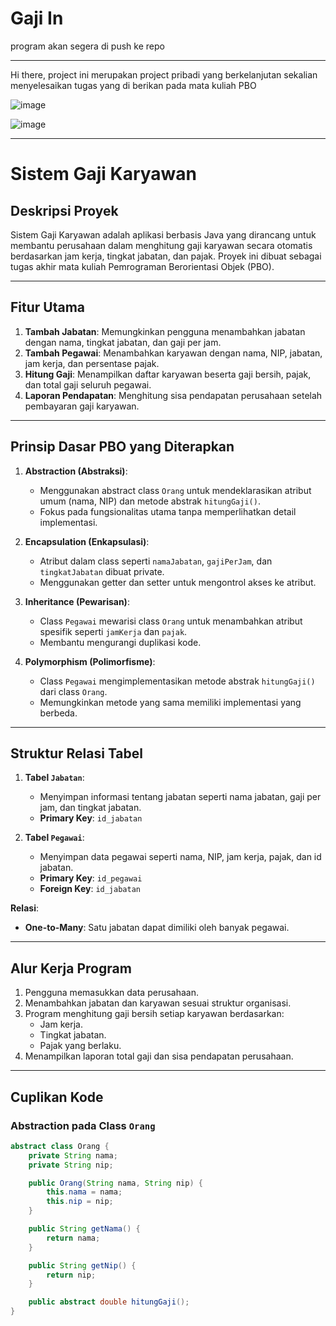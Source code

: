 # Gaji In

program akan segera di push ke repo 

---

Hi there, project ini merupakan project pribadi yang berkelanjutan sekalian menyelesaikan tugas yang di berikan pada mata kuliah PBO

![image](https://github.com/user-attachments/assets/6fdf16e4-2be2-4c68-8b40-83d645c1eaac)

![image](https://github.com/user-attachments/assets/6badf8da-4889-4329-87a3-a77fd00eff7b)

---

# **Sistem Gaji Karyawan**

## **Deskripsi Proyek**
Sistem Gaji Karyawan adalah aplikasi berbasis Java yang dirancang untuk membantu perusahaan dalam menghitung gaji karyawan secara otomatis berdasarkan jam kerja, tingkat jabatan, dan pajak. Proyek ini dibuat sebagai tugas akhir mata kuliah Pemrograman Berorientasi Objek (PBO).

---

## **Fitur Utama**
1. **Tambah Jabatan**: Memungkinkan pengguna menambahkan jabatan dengan nama, tingkat jabatan, dan gaji per jam.
2. **Tambah Pegawai**: Menambahkan karyawan dengan nama, NIP, jabatan, jam kerja, dan persentase pajak.
3. **Hitung Gaji**: Menampilkan daftar karyawan beserta gaji bersih, pajak, dan total gaji seluruh pegawai.
4. **Laporan Pendapatan**: Menghitung sisa pendapatan perusahaan setelah pembayaran gaji karyawan.

---

## **Prinsip Dasar PBO yang Diterapkan**
1. **Abstraction (Abstraksi)**:
   - Menggunakan abstract class `Orang` untuk mendeklarasikan atribut umum (nama, NIP) dan metode abstrak `hitungGaji()`.
   - Fokus pada fungsionalitas utama tanpa memperlihatkan detail implementasi.
   
2. **Encapsulation (Enkapsulasi)**:
   - Atribut dalam class seperti `namaJabatan`, `gajiPerJam`, dan `tingkatJabatan` dibuat private.
   - Menggunakan getter dan setter untuk mengontrol akses ke atribut.
   
3. **Inheritance (Pewarisan)**:
   - Class `Pegawai` mewarisi class `Orang` untuk menambahkan atribut spesifik seperti `jamKerja` dan `pajak`.
   - Membantu mengurangi duplikasi kode.

4. **Polymorphism (Polimorfisme)**:
   - Class `Pegawai` mengimplementasikan metode abstrak `hitungGaji()` dari class `Orang`.
   - Memungkinkan metode yang sama memiliki implementasi yang berbeda.

---

## **Struktur Relasi Tabel**
1. **Tabel `Jabatan`**:
   - Menyimpan informasi tentang jabatan seperti nama jabatan, gaji per jam, dan tingkat jabatan.
   - **Primary Key**: `id_jabatan`

2. **Tabel `Pegawai`**:
   - Menyimpan data pegawai seperti nama, NIP, jam kerja, pajak, dan id jabatan.
   - **Primary Key**: `id_pegawai`
   - **Foreign Key**: `id_jabatan`

**Relasi**: 
- **One-to-Many**: Satu jabatan dapat dimiliki oleh banyak pegawai.

---

## **Alur Kerja Program**
1. Pengguna memasukkan data perusahaan.
2. Menambahkan jabatan dan karyawan sesuai struktur organisasi.
3. Program menghitung gaji bersih setiap karyawan berdasarkan:
   - Jam kerja.
   - Tingkat jabatan.
   - Pajak yang berlaku.
4. Menampilkan laporan total gaji dan sisa pendapatan perusahaan.

---

## **Cuplikan Kode**
### **Abstraction pada Class `Orang`**
```java
abstract class Orang {
    private String nama;
    private String nip;

    public Orang(String nama, String nip) {
        this.nama = nama;
        this.nip = nip;
    }

    public String getNama() {
        return nama;
    }

    public String getNip() {
        return nip;
    }

    public abstract double hitungGaji();
}

